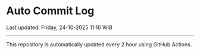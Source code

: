 # Auto Commit Log

Last updated: Friday, 24-10-2025 11:16 WIB

---

This repository is automatically updated every 2 hour using GitHub Actions.
